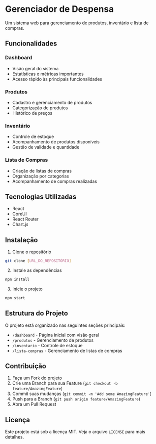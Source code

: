 # Gerenciador de Despensa

Um sistema web para gerenciamento de produtos, inventário e lista de compras.

## Funcionalidades

### Dashboard
- Visão geral do sistema
- Estatísticas e métricas importantes
- Acesso rápido às principais funcionalidades

### Produtos
- Cadastro e gerenciamento de produtos
- Categorização de produtos
- Histórico de preços

### Inventário
- Controle de estoque
- Acompanhamento de produtos disponíveis
- Gestão de validade e quantidade

### Lista de Compras
- Criação de listas de compras
- Organização por categorias
- Acompanhamento de compras realizadas

## Tecnologias Utilizadas

- React
- CoreUI
- React Router
- Chart.js

## Instalação

1. Clone o repositório
```bash
git clone [URL_DO_REPOSITÓRIO]
```

2. Instale as dependências
```bash
npm install
```

3. Inicie o projeto
```bash
npm start
```

## Estrutura do Projeto

O projeto está organizado nas seguintes seções principais:

- `/dashboard` - Página inicial com visão geral
- `/produtos` - Gerenciamento de produtos
- `/inventario` - Controle de estoque
- `/lista-compras` - Gerenciamento de listas de compras

## Contribuição

1. Faça um Fork do projeto
2. Crie uma Branch para sua Feature (`git checkout -b feature/AmazingFeature`)
3. Commit suas mudanças (`git commit -m 'Add some AmazingFeature'`)
4. Push para a Branch (`git push origin feature/AmazingFeature`)
5. Abra um Pull Request

## Licença

Este projeto está sob a licença MIT. Veja o arquivo `LICENSE` para mais detalhes.
